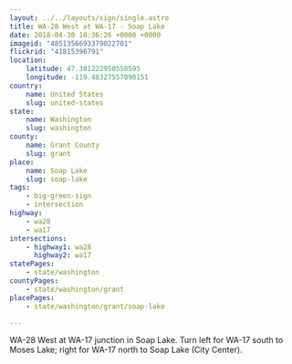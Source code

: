 ```yaml
---
layout: ../../layouts/sign/single.astro
title: WA-28 West at WA-17 - Soap Lake
date: 2018-04-30 10:36:26 +0000 +0000
imageid: "4851356693379022701"
flickrid: "41815396791"
location:
    latitude: 47.381222950558595
    longitude: -119.48327557090151
country:
    name: United States
    slug: united-states
state:
    name: Washington
    slug: washington
county:
    name: Grant County
    slug: grant
place:
    name: Soap Lake
    slug: soap-lake
tags:
    - big-green-sign
    - intersection
highway:
    - wa28
    - wa17
intersections:
    - highway1: wa28
      highway2: wa17
statePages:
    - state/washington
countyPages:
    - state/washington/grant
placePages:
    - state/washington/grant/soap-lake

---
```

WA-28 West at WA-17 junction in Soap Lake.  Turn left for WA-17 south to Moses Lake; right for WA-17 north to Soap Lake (City Center).